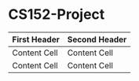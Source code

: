 # CS152-Project

| First Header  | Second Header |
| ------------- | ------------- |
| Content Cell  | Content Cell  |
| Content Cell  | Content Cell  |
